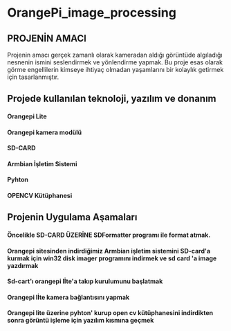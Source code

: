# OrangePi_image_processing
 ## PROJENİN AMACI 
 Projenin amacı gerçek zamanlı olarak kameradan aldığı  görüntüde algıladığı nesnenin ismini seslendirmek ve yönlendirme yapmak.
 Bu proje esas olarak görme engellilerin kimseye ihtiyaç olmadan yaşamlarını bir kolaylık getirmek için tasarlanmıştır.
##  Projede kullanılan teknoloji, yazılım ve donanım
 #### Orangepi Lite 
 #### Orangepi kamera modülü 
 #### SD-CARD
 #### Armbian İşletim Sistemi
 #### Pyhton
 #### OPENCV Kütüphanesi
 ## Projenin Uygulama Aşamaları
####  Öncelikle SD-CARD ÜZERİNE SDFormatter programı ile format atmak.
#### Orangepi sitesinden indirdiğimiz Armbian işletim sistemini SD-card'a kurmak için   win32 disk imager programını indirmek ve sd card 'a image yazdırmak
#### Sd-cart'ı  orangepi lİte'a  takıp kurulumunu başlatmak
#### Orangepi lİte kamera bağlantısını yapmak
#### Orangepi lite üzerine pyhton' kurup  open cv kütüphanesini indirdikten sonra  görüntü işleme için yazılım kısmına geçmek
 
 
 
 


 



